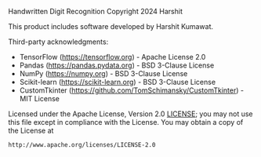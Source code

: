 Handwritten Digit Recognition
Copyright 2024 Harshit

This product includes software developed by Harshit Kumawat.

Third-party acknowledgments:
- TensorFlow (https://tensorflow.org) - Apache License 2.0
- Pandas (https://pandas.pydata.org) - BSD 3-Clause License
- NumPy (https://numpy.org) - BSD 3-Clause License
- Scikit-learn (https://scikit-learn.org) - BSD 3-Clause License
- CustomTkinter (https://github.com/TomSchimansky/CustomTkinter) - MIT License

Licensed under the Apache License, Version 2.0 [LICENSE](https://github.com/Harshit1234G/HandWrittenDigitRecognition/blob/master/LICENSE.txt);
you may not use this file except in compliance with the License.
You may obtain a copy of the License at

    http://www.apache.org/licenses/LICENSE-2.0
